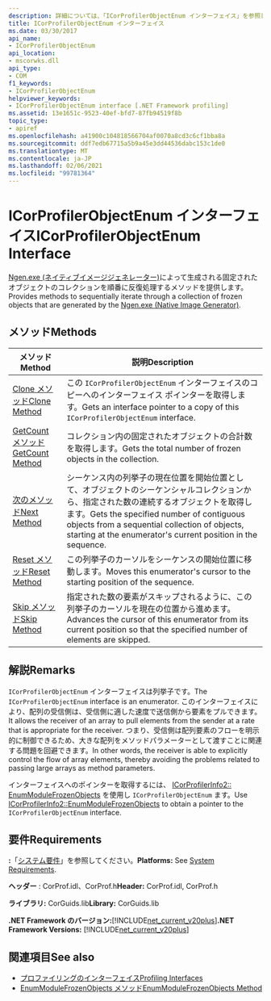 ```yaml
---
description: 詳細については、「ICorProfilerObjectEnum インターフェイス」を参照してください。
title: ICorProfilerObjectEnum インターフェイス
ms.date: 03/30/2017
api_name:
- ICorProfilerObjectEnum
api_location:
- mscorwks.dll
api_type:
- COM
f1_keywords:
- ICorProfilerObjectEnum
helpviewer_keywords:
- ICorProfilerObjectEnum interface [.NET Framework profiling]
ms.assetid: 13e1651c-9523-40ef-bfd7-87fb94519f8b
topic_type:
- apiref
ms.openlocfilehash: a41900c104818566704af0070a8cd3c6cf1bba8a
ms.sourcegitcommit: ddf7edb67715a5b9a45e3dd44536dabc153c1de0
ms.translationtype: MT
ms.contentlocale: ja-JP
ms.lasthandoff: 02/06/2021
ms.locfileid: "99781364"
---
```

# <a name="icorprofilerobjectenum-interface"></a><span data-ttu-id="66319-103">ICorProfilerObjectEnum インターフェイス</span><span class="sxs-lookup"><span data-stu-id="66319-103">ICorProfilerObjectEnum Interface</span></span>

<span data-ttu-id="66319-104">[Ngen.exe (ネイティブイメージジェネレーター)](../../tools/ngen-exe-native-image-generator.md)によって生成される固定されたオブジェクトのコレクションを順番に反復処理するメソッドを提供します。</span><span class="sxs-lookup"><span data-stu-id="66319-104">Provides methods to sequentially iterate through a collection of frozen objects that are generated by the [Ngen.exe (Native Image Generator)](../../tools/ngen-exe-native-image-generator.md).</span></span>  
  
## <a name="methods"></a><span data-ttu-id="66319-105">メソッド</span><span class="sxs-lookup"><span data-stu-id="66319-105">Methods</span></span>  
  
|<span data-ttu-id="66319-106">メソッド</span><span class="sxs-lookup"><span data-stu-id="66319-106">Method</span></span>|<span data-ttu-id="66319-107">説明</span><span class="sxs-lookup"><span data-stu-id="66319-107">Description</span></span>|  
|------------|-----------------|  
|[<span data-ttu-id="66319-108">Clone メソッド</span><span class="sxs-lookup"><span data-stu-id="66319-108">Clone Method</span></span>](icorprofilerobjectenum-clone-method.md)|<span data-ttu-id="66319-109">この `ICorProfilerObjectEnum` インターフェイスのコピーへのインターフェイス ポインターを取得します。</span><span class="sxs-lookup"><span data-stu-id="66319-109">Gets an interface pointer to a copy of this `ICorProfilerObjectEnum` interface.</span></span>|  
|[<span data-ttu-id="66319-110">GetCount メソッド</span><span class="sxs-lookup"><span data-stu-id="66319-110">GetCount Method</span></span>](icorprofilerobjectenum-getcount-method.md)|<span data-ttu-id="66319-111">コレクション内の固定されたオブジェクトの合計数を取得します。</span><span class="sxs-lookup"><span data-stu-id="66319-111">Gets the total number of frozen objects in the collection.</span></span>|  
|[<span data-ttu-id="66319-112">次のメソッド</span><span class="sxs-lookup"><span data-stu-id="66319-112">Next Method</span></span>](icorprofilerobjectenum-next-method.md)|<span data-ttu-id="66319-113">シーケンス内の列挙子の現在位置を開始位置として、オブジェクトのシーケンシャルコレクションから、指定された数の連続するオブジェクトを取得します。</span><span class="sxs-lookup"><span data-stu-id="66319-113">Gets the specified number of contiguous objects from a sequential collection of objects, starting at the enumerator's current position in the sequence.</span></span>|  
|[<span data-ttu-id="66319-114">Reset メソッド</span><span class="sxs-lookup"><span data-stu-id="66319-114">Reset Method</span></span>](icorprofilerobjectenum-reset-method.md)|<span data-ttu-id="66319-115">この列挙子のカーソルをシーケンスの開始位置に移動します。</span><span class="sxs-lookup"><span data-stu-id="66319-115">Moves this enumerator's cursor to the starting position of the sequence.</span></span>|  
|[<span data-ttu-id="66319-116">Skip メソッド</span><span class="sxs-lookup"><span data-stu-id="66319-116">Skip Method</span></span>](icorprofilerobjectenum-skip-method.md)|<span data-ttu-id="66319-117">指定された数の要素がスキップされるように、この列挙子のカーソルを現在の位置から進めます。</span><span class="sxs-lookup"><span data-stu-id="66319-117">Advances the cursor of this enumerator from its current position so that the specified number of elements are skipped.</span></span>|  
  
## <a name="remarks"></a><span data-ttu-id="66319-118">解説</span><span class="sxs-lookup"><span data-stu-id="66319-118">Remarks</span></span>  

 <span data-ttu-id="66319-119">`ICorProfilerObjectEnum` インターフェイスは列挙子です。</span><span class="sxs-lookup"><span data-stu-id="66319-119">The `ICorProfilerObjectEnum` interface is an enumerator.</span></span> <span data-ttu-id="66319-120">このインターフェイスにより、配列の受信側は、受信側に適した速度で送信側から要素をプルできます。</span><span class="sxs-lookup"><span data-stu-id="66319-120">It allows the receiver of an array to pull elements from the sender at a rate that is appropriate for the receiver.</span></span> <span data-ttu-id="66319-121">つまり、受信側は配列要素のフローを明示的に制御できるため、大きな配列をメソッドパラメーターとして渡すことに関連する問題を回避できます。</span><span class="sxs-lookup"><span data-stu-id="66319-121">In other words, the receiver is able to explicitly control the flow of array elements, thereby avoiding the problems related to passing large arrays as method parameters.</span></span>  
  
 <span data-ttu-id="66319-122">インターフェイスへのポインターを取得するには、 [ICorProfilerInfo2:: EnumModuleFrozenObjects](icorprofilerinfo2-enummodulefrozenobjects-method.md) を使用し `ICorProfilerObjectEnum` ます。</span><span class="sxs-lookup"><span data-stu-id="66319-122">Use [ICorProfilerInfo2::EnumModuleFrozenObjects](icorprofilerinfo2-enummodulefrozenobjects-method.md) to obtain a pointer to the `ICorProfilerObjectEnum` interface.</span></span>  
  
## <a name="requirements"></a><span data-ttu-id="66319-123">要件</span><span class="sxs-lookup"><span data-stu-id="66319-123">Requirements</span></span>  

 <span data-ttu-id="66319-124">**:**「[システム要件](../../get-started/system-requirements.md)」を参照してください。</span><span class="sxs-lookup"><span data-stu-id="66319-124">**Platforms:** See [System Requirements](../../get-started/system-requirements.md).</span></span>  
  
 <span data-ttu-id="66319-125">**ヘッダー** : CorProf.idl、CorProf.h</span><span class="sxs-lookup"><span data-stu-id="66319-125">**Header:** CorProf.idl, CorProf.h</span></span>  
  
 <span data-ttu-id="66319-126">**ライブラリ:** CorGuids.lib</span><span class="sxs-lookup"><span data-stu-id="66319-126">**Library:** CorGuids.lib</span></span>  
  
 <span data-ttu-id="66319-127">**.NET Framework のバージョン:**[!INCLUDE[net_current_v20plus](../../../../includes/net-current-v20plus-md.md)]</span><span class="sxs-lookup"><span data-stu-id="66319-127">**.NET Framework Versions:** [!INCLUDE[net_current_v20plus](../../../../includes/net-current-v20plus-md.md)]</span></span>  
  
## <a name="see-also"></a><span data-ttu-id="66319-128">関連項目</span><span class="sxs-lookup"><span data-stu-id="66319-128">See also</span></span>

- [<span data-ttu-id="66319-129">プロファイリングのインターフェイス</span><span class="sxs-lookup"><span data-stu-id="66319-129">Profiling Interfaces</span></span>](profiling-interfaces.md)
- [<span data-ttu-id="66319-130">EnumModuleFrozenObjects メソッド</span><span class="sxs-lookup"><span data-stu-id="66319-130">EnumModuleFrozenObjects Method</span></span>](icorprofilerinfo2-enummodulefrozenobjects-method.md)
